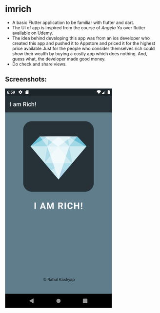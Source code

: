 # imrich

* A basic Flutter application to be familiar with flutter and dart.
* The UI of app is inspired from the course of *Angela Yu* over flutter available on Udemy.
* The idea behind developing this app was from an ios developer who created this app and pushed it to Appstore and priced it for the highest price available.Just for the people who consider themselves rich could show their wealth by buying a costly app which does nothing.
And, guess what, the developer made good money.
* Do check and share views.

## Screenshots:

<img src="screenshots/Screenshot_1.png" width=350 alt="Screenshot 1 of the app">
